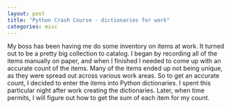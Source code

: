 ```yaml
---
layout: post
title: "Python Crash Course - dictionaries for work"
categories: misc
---
```


My boss has been having me do some inventory on items at work. It turned out to be a pretty big collection to catalog. I began by recording all of the items manually on paper, and when I finished I needed to come up with an accurate count of the items. Many of the items ended up not being unique, as they were spread out across various work areas. So to get an accurate count, I decided to enter the items into Python dictionaries. I spent this particular night after work creating the dictionaries. Later, when time permits, I will figure out how to get the sum of each item for my count.